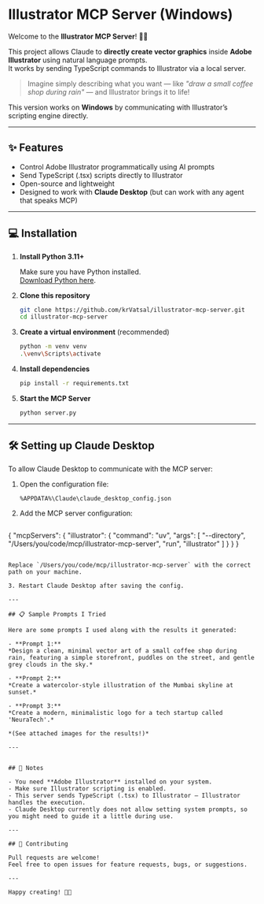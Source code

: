 # Illustrator MCP Server (Windows)

Welcome to the **Illustrator MCP Server**! 🎨🚀

This project allows Claude to **directly create vector graphics** inside **Adobe Illustrator** using natural language prompts.  
It works by sending TypeScript commands to Illustrator via a local server.

> Imagine simply describing what you want — like *"draw a small coffee shop during rain"* — and Illustrator brings it to life!

This version works on **Windows** by communicating with Illustrator’s scripting engine directly.

---

## ✨ Features
- Control Adobe Illustrator programmatically using AI prompts
- Send TypeScript (.tsx) scripts directly to Illustrator
- Open-source and lightweight
- Designed to work with **Claude Desktop** (but can work with any agent that speaks MCP)

---

## 💻 Installation

1. **Install Python 3.11+**

   Make sure you have Python installed.  
   [Download Python here](https://www.python.org/downloads/).

2. **Clone this repository**

   ```bash
   git clone https://github.com/krVatsal/illustrator-mcp-server.git
   cd illustrator-mcp-server
   ```

3. **Create a virtual environment** (recommended)

   ```bash
   python -m venv venv
   .\venv\Scripts\activate
   ```

4. **Install dependencies**

   ```bash
   pip install -r requirements.txt
   ```

5. **Start the MCP Server**

   ```bash
   python server.py
   ```

---

## 🛠️ Setting up Claude Desktop

To allow Claude Desktop to communicate with the MCP server:

1. Open the configuration file:

   ```
   %APPDATA%\Claude\claude_desktop_config.json
   ```

2. Add the MCP server configuration:

   ```json
{
    "mcpServers": {
        "illustrator": {
            "command": "uv",
            "args": [
                "--directory",
                "/Users/you/code/mcp/illustrator-mcp-server",
                "run",
                "illustrator"
            ]
        }
    }
}
   ```

   Replace `/Users/you/code/mcp/illustrator-mcp-server` with the correct path on your machine.

3. Restart Claude Desktop after saving the config.

---

## 📋 Sample Prompts I Tried

Here are some prompts I used along with the results it generated:

- **Prompt 1:**  
  *Design a clean, minimal vector art of a small coffee shop during rain, featuring a simple storefront, puddles on the street, and gentle grey clouds in the sky.*

- **Prompt 2:**  
  *Create a watercolor-style illustration of the Mumbai skyline at sunset.*

- **Prompt 3:**  
  *Create a modern, minimalistic logo for a tech startup called 'NeuraTech'.*

*(See attached images for the results!)*

---


## 🧐 Notes

- You need **Adobe Illustrator** installed on your system.
- Make sure Illustrator scripting is enabled.
- This server sends TypeScript (.tsx) to Illustrator — Illustrator handles the execution.
- Claude Desktop currently does not allow setting system prompts, so you might need to guide it a little during use.

---

## 📢 Contributing

Pull requests are welcome!  
Feel free to open issues for feature requests, bugs, or suggestions.

---

Happy creating! 🌈💛
